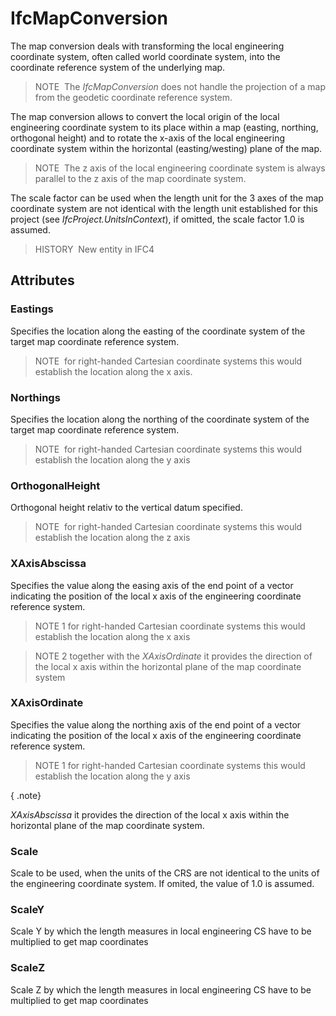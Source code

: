 # IfcMapConversion

The map conversion deals with transforming the local engineering coordinate system, often called world coordinate system, into the coordinate reference system of the underlying map.

> NOTE&nbsp; The _IfcMapConversion_ does not handle the projection of a map from the geodetic coordinate reference system.

The map conversion allows to convert the local origin of the local engineering coordinate system to its place within a map (easting, northing, orthogonal height) and to rotate the x-axis of the local engineering coordinate system within the horizontal (easting/westing) plane of the map.

> NOTE&nbsp; The z axis of the local engineering coordinate system is always parallel to the z axis of the map coordinate system.

The scale factor can be used when the length unit for the 3 axes of the map coordinate system are not identical with the length unit established for this project (see _IfcProject.UnitsInContext_), if omitted, the scale factor 1.0 is assumed.

> HISTORY&nbsp; New entity in IFC4

## Attributes

### Eastings
Specifies the location along the easting of the coordinate system of the target map coordinate reference system.
> NOTE&nbsp; for right-handed Cartesian coordinate systems this would establish the location along the x axis.

### Northings
Specifies the location along the northing of the coordinate system of the target map coordinate reference system.
> NOTE&nbsp; for right-handed Cartesian coordinate systems this would establish the location along the y axis

### OrthogonalHeight
Orthogonal height relativ to the vertical datum specified.
> NOTE&nbsp; for right-handed Cartesian coordinate systems this would establish the location along the z axis

### XAxisAbscissa
Specifies the value along the easing axis of the end point of a vector indicating the position of the local x axis of the engineering coordinate reference system.
> NOTE&nbsp;1 for right-handed Cartesian coordinate systems this would establish the location along the x axis

> NOTE&nbsp;2 together with the _XAxisOrdinate_ it provides the direction of the local x axis within the horizontal plane of the map coordinate system

### XAxisOrdinate
Specifies the value along the northing axis of the end point of a vector indicating the position of the local x axis of the engineering coordinate reference system.
> NOTE&nbsp;1 for right-handed Cartesian coordinate systems this would establish the location along the y axis

{ .note}
> 

_XAxisAbscissa_ it provides the direction of the local x axis within the horizontal plane of the map coordinate system.

### Scale
Scale to be used, when the units of the CRS are not identical to the units of the engineering coordinate system. If omited, the value of 1.0 is assumed.

### ScaleY
Scale Y by which the length measures in local engineering CS have to be multiplied to get map coordinates

### ScaleZ
Scale Z by which the length measures in local engineering CS have to be multiplied to get map coordinates
